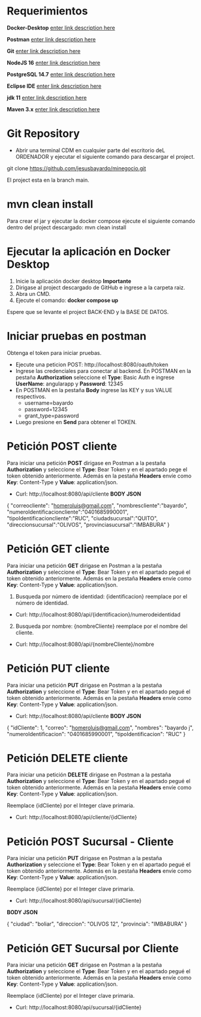 # Requerimientos

**Docker-Desktop** [enter link description here](https://www.docker.com/products/docker-desktop/)

**Postman** [enter link description here](https://www.postman.com/downloads/)

**Git**  [enter link description here](https://git-scm.com/downloads)

**NodeJS 16**  [enter link description here](https://nodejs.org/en/blog/release/v16.16.0)

**PostgreSQL 14.7** [enter link description here](https://www.enterprisedb.com/downloads/postgres-postgresql-downloads)

**Eclipse IDE** [enter link description here](https://www.eclipse.org/downloads/)

**jdk 11** [enter link description here](https://www.oracle.com/es/java/technologies/javase/jdk11-archive-downloads.html)

**Maven 3.x** [enter link description here](https://maven.apache.org/download.cgi#Installation)




# Git Repository
- Abrir una terminal CDM en cualquier parte del escritorio deL ORDENADOR y ejecutar el siguiente comando para descargar el project.

git clone https://github.com/jesusbayardo/minegocio.git

El project esta en la branch main.

# mvn clean install
Para crear el jar y ejecutar la docker compose ejecute el siguiente comando dentro del project descargado: mvn clean install

# Ejecutar la aplicación en Docker Desktop

 1. Inicie la aplicación docker desktop **Importante**
 2. Dirigase al project descargado de GitHub e ingrese a la carpeta raiz.
 3. Abra un CMD.
 4. Ejecute el comando: **docker compose up** 

Espere que se levante el project BACK-END y la BASE DE DATOS.



# Iniciar pruebas en postman

 Obtenga el token para iniciar pruebas.
  - Ejecute una peticion POST: http://localhost:8080/oauth/token
  - Ingrese las credenciales para conectar al backend. En POSTMAN en la pestaña **Authorization** seleccione el  **Type**: Basic Auth e ingrese **UserName**: angularapp y **Password**: 12345
  - En POSTMAN en la pestaña **Body** ingrese las KEY y sus VALUE respectivos.
    - username=bayardo
    - password=12345
    - grant_type=password
  - Luego presione en **Send** para obtener el TOKEN.



# Petición POST cliente
Para iniciar una petición **POST** dirigase en Postman a la pestaña **Authorization** y seleccione el **Type**: Bear Token y en el apartado pege el token obtenido anteriormente.  Además en la pestaña **Headers** envíe como **Key**: Content-Type y **Value**: application/json.
  - Curl: http://localhost:8080/api/cliente
   **BODY JSON**

{
"correocliente": "homeroluis@gmail.com",
"nombrescliente":"bayardo",
"numeroIdentificacioncliente":"0401685990001",
"tipoIdentificacioncliente":"RUC",
"ciudadsucursal":"QUITO",
"direccionsucursal":"OLIVOS",
"provinciasucursal":"IMBABURA"
}



# Petición GET cliente
Para iniciar una petición **GET** dirigase en Postman a la pestaña **Authorization** y seleccione el **Type**: Bear Token y en el apartado pegué el token obtenido anteriormente.  Además en la pestaña **Headers** envíe como **Key**: Content-Type y **Value**: application/json.
1. Busqueda por número de identidad: {identificacion} reemplace por el número de identidad.
  - Curl: http://localhost:8080/api/{identificacion}/numerodeidentidad
2. Busqueda por nombre: {nombreCliente} reemplace por el nombre del cliente.
  - Curl: http://localhost:8080/api/{nombreCliente}/nombre

  # Petición PUT cliente
  Para iniciar una petición **PUT** dirigase en Postman a la pestaña **Authorization** y seleccione el **Type**: Bear Token y en el apartado pegué el token obtenido anteriormente.  Además en la pestaña **Headers** envíe como **Key**: Content-Type y **Value**: application/json.

   - Curl: http://localhost:8080/api/cliente
  **BODY JSON**

   {
            "idCliente": 1,
            "correo": "homeroluis@gmail.com",
            "nombres": "bayardo j",
            "numeroIdentificacion": "0401685990001",
            "tipoIdentificacion": "RUC"
        }


  # Petición DELETE cliente
   Para iniciar una petición **DELETE** dirigase en Postman a la pestaña **Authorization** y seleccione el **Type**: Bear Token y en el apartado pegué el token obtenido anteriormente. Además en la pestaña **Headers** envíe como **Key**: Content-Type y **Value**: application/json.

Reemplace {idCliente} por el Integer clave primaria.
  - Curl: http://localhost:8080/api/cliente/{idCliente}

# Petición POST Sucursal - Cliente
 Para iniciar una petición **PUT** dirigase en Postman a la pestaña **Authorization** y seleccione el **Type**: Bear Token y en el apartado pegué el token obtenido anteriormente.  Además en la pestaña **Headers** envíe como **Key**: Content-Type y **Value**: application/json.

Reemplace {idCliente} por el Integer clave primaria.
 - Curl: http://localhost:8080/api/sucursal/{idCliente}

  **BODY JSON**

{
     "ciudad": "boliar",
     "direccion": "OLIVOS 12",
      "provincia": "IMBABURA"
 }


# Petición GET Sucursal por Cliente
 Para iniciar una petición **GET** dirigase en Postman a la pestaña **Authorization** y seleccione el **Type**: Bear Token y en el apartado pegué el token obtenido anteriormente. Además en la pestaña **Headers** envíe como **Key**: Content-Type y **Value**: application/json. 

 Reemplace {idCliente} por el Integer clave primaria.
 - Curl: http://localhost:8080/api/sucursal/{idCliente}

